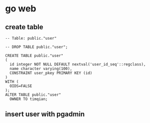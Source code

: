 # go web

## create table
```
-- Table: public."user"

-- DROP TABLE public."user";

CREATE TABLE public."user"
(
  id integer NOT NULL DEFAULT nextval('user_id_seq'::regclass),
  name character varying(100),
  CONSTRAINT user_pkey PRIMARY KEY (id)
)
WITH (
  OIDS=FALSE
);
ALTER TABLE public."user"
  OWNER TO timqian;

```

## insert user with pgadmin

